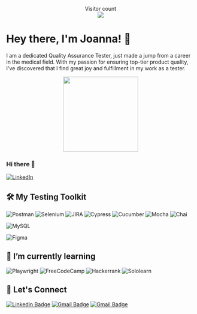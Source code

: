 <p align="center"> 
  Visitor count<br>
  <img src="https://profile-counter.glitch.me/{[username]}/count.svg" />
</p>

# Hey there, I'm Joanna! 👋

I am a dedicated Quality Assurance Tester, just made a jump from a career in the medical field. With my passion for ensuring top-tier product quality, I've discovered that I find great joy and fulfillment in my work as a tester.

<!-- Gifs -->
<div align="center">
  <img src="https://media.giphy.com/media/LmNwrBhejkK9EFP504/giphy.gif" width="200px" />
  <br>
</div>


### Hi there 👋
[![LinkedIn](https://img.shields.io/badge/LinkedIn-%40YourName-blue)](https://www.linkedin.com/in/yourname/)
## 🛠️ My Testing Toolkit
![Postman](https://img.shields.io/badge/Postman-FF6C37?style=for-the-badge&logo=Postman&logoColor=white)
![Selenium](https://img.shields.io/badge/Selenium-43B02A?style=for-the-badge&logo=Selenium&logoColor=white)
![JIRA](https://img.shields.io/badge/Jira-0052CC?style=for-the-badge&logo=Jira&logoColor=white)
![Cypress](https://img.shields.io/badge/Cypress-17202C?style=for-the-badge&logo=cypress&logoColor=white)
![Cucumber](https://img.shields.io/badge/Cucumber-43B02A?style=for-the-badge&logo=cucumber&logoColor=white)
![Mocha](https://img.shields.io/badge/Mocha-8D6748?style=for-the-badge&logo=mocha&logoColor=white)
![Chai](https://img.shields.io/badge/Chai-F4ECDC?style=for-the-badge&logo=chai&logoColor=8B2115)

![MySQL](https://img.shields.io/badge/MySQL-005C84?style=for-the-badge&logo=mysql&logoColor=white)


<!-- testrail ada -->

![Figma](https://img.shields.io/badge/Figma-F24E1E?style=for-the-badge&logo=figma&logoColor=white)
## 🌱 I’m currently learning
![Playwright](https://img.shields.io/badge/Playwright-45ba4b?style=for-the-badge&logo=Playwright&logoColor=white)
![FreeCodeCamp](https://img.shields.io/badge/freecodecamp-27273D?style=for-the-badge&logo=freecodecamp&logoColor=white)
![Hackerrank](https://img.shields.io/badge/Hackerrank-0d141e?style=for-the-badge&logo=hackerrank&logoColor=00ea63)
![Sololearn](https://img.shields.io/badge/Sololearn-white?style=for-the-badge&logo=sololearn&logoColor=blue)
<!--
**joeeen/joeeen** is a ✨ _special_ ✨ repository because its `README.md` (this file) appears on your GitHub profile.

Here are some ideas to get you started:

- 🔭 I’m currently working on ...
- 👯 I’m looking to collaborate on ...
- 🤔 I’m looking for help with ...
- 💬 Ask me about ...
- 📫 How to reach me: ...
- 😄 Pronouns: ...
- ⚡ Fun fact: ...
-->

## 🤝 Let's Connect
[![Linkedin Badge](https://img.shields.io/badge/-Joanna-1ca0f1?style=flat-square&labelColor=1ca0f1&logo=linkedin&logoColor=white&link=https://www.linkedin.com/in/joanna-qa/)](https://www.linkedin.com/in/joanna-qa/)
[![Gmail Badge](https://img.shields.io/badge/-joannasqae@gmail.com-c14438?style=flat-square&logo=Gmail&logoColor=white&link=mailto:joannasqae@gmail.com)](mailto:joannasqae@gmail.com)
[![Gmail Badge](https://img.shields.io/badge/-joannasqae@gmail.com-c14438?style=flat-square&logo=Whatsapp&logoColor=white&link=mailto:joannasqae@gmail.com)](mailto:joannasqae@gmail.com)

